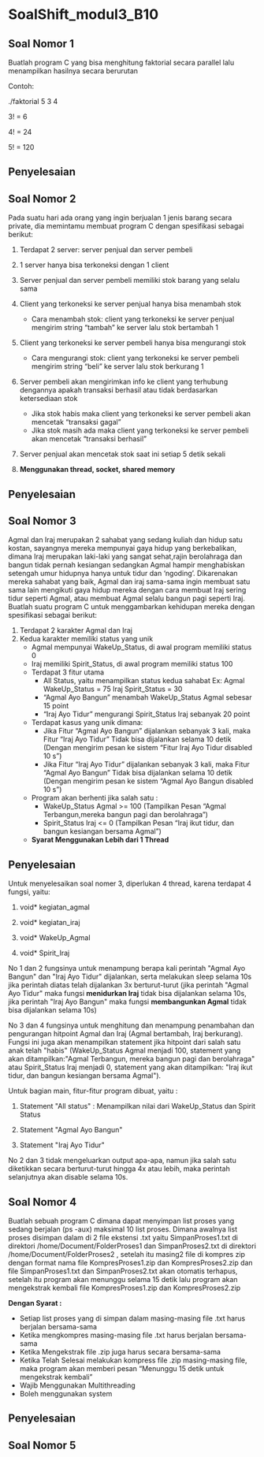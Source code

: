 # SoalShift_modul3_B10

## **Soal Nomor 1**

Buatlah program C yang bisa menghitung faktorial secara parallel lalu menampilkan hasilnya secara berurutan
    
Contoh:

./faktorial 5 3 4

3! = 6

4! = 24

5! = 120

## Penyelesaian



## **Soal Nomor 2**

Pada suatu hari ada orang yang ingin berjualan 1 jenis barang secara private, dia memintamu membuat program C dengan spesifikasi sebagai berikut:
  1. Terdapat 2 server: server penjual dan server pembeli
  
  2. 1 server hanya bisa terkoneksi dengan 1 client
  3. Server penjual dan server pembeli memiliki stok barang yang selalu sama
  4. Client yang terkoneksi ke server penjual hanya bisa menambah stok  
     - Cara menambah stok: client yang terkoneksi ke server penjual mengirim string “tambah” ke server lalu stok bertambah 1
  5. Client yang terkoneksi ke server pembeli hanya bisa mengurangi stok
     -  Cara mengurangi stok: client yang terkoneksi ke server pembeli mengirim string “beli” ke server lalu stok berkurang 1  
  6. Server pembeli akan mengirimkan info ke client yang terhubung dengannya apakah transaksi berhasil atau tidak berdasarkan ketersediaan stok
     -  Jika stok habis maka client yang terkoneksi ke server pembeli akan mencetak “transaksi gagal”
     -  Jika stok masih ada maka client yang terkoneksi ke server pembeli akan mencetak “transaksi berhasil”
  7. Server penjual akan mencetak stok saat ini setiap 5 detik sekali
  8. **Menggunakan thread, socket, shared memory**

## Penyelesaian

## **Soal Nomor 3**

Agmal dan Iraj merupakan 2 sahabat yang sedang kuliah dan hidup satu kostan, sayangnya mereka mempunyai gaya hidup yang berkebalikan, dimana Iraj merupakan laki-laki yang sangat sehat,rajin berolahraga dan bangun tidak pernah kesiangan sedangkan Agmal hampir menghabiskan setengah umur hidupnya hanya untuk tidur dan ‘ngoding’. Dikarenakan mereka sahabat yang baik, Agmal dan iraj sama-sama ingin membuat satu sama lain mengikuti gaya hidup mereka dengan cara membuat Iraj sering tidur seperti Agmal, atau membuat Agmal selalu bangun pagi seperti Iraj. Buatlah suatu program C untuk menggambarkan kehidupan mereka dengan spesifikasi sebagai berikut:
  
   1.  Terdapat 2 karakter Agmal dan Iraj
   2.  Kedua karakter memiliki status yang unik
       -  Agmal mempunyai WakeUp_Status, di awal program memiliki status 0
       -  Iraj memiliki Spirit_Status, di awal program memiliki status 100
       -  Terdapat 3 fitur utama
          * All Status, yaitu menampilkan status kedua sahabat
            Ex: Agmal WakeUp_Status = 75 
                Iraj Spirit_Status = 30
          * “Agmal Ayo Bangun” menambah WakeUp_Status Agmal sebesar 15 point
          * “Iraj Ayo Tidur” mengurangi Spirit_Status Iraj sebanyak 20 point
       -   Terdapat kasus yang unik dimana:
           *   Jika Fitur “Agmal Ayo Bangun” dijalankan sebanyak 3 kali, maka Fitur “Iraj Ayo Tidur” Tidak bisa dijalankan selama 10 detik (Dengan mengirim pesan ke sistem “Fitur Iraj Ayo Tidur disabled 10 s”)
           *   Jika Fitur  “Iraj Ayo Tidur” dijalankan sebanyak 3 kali, maka Fitur “Agmal Ayo Bangun” Tidak bisa dijalankan selama 10 detik (Dengan mengirim pesan ke sistem “Agmal Ayo Bangun disabled 10 s”)
       -   Program akan berhenti jika salah satu :
           *   WakeUp_Status Agmal >= 100 (Tampilkan Pesan “Agmal Terbangun,mereka bangun pagi dan berolahraga”)
           *   Spirit_Status Iraj <= 0 (Tampilkan Pesan “Iraj ikut tidur, dan bangun kesiangan bersama Agmal”)
        -   **Syarat Menggunakan Lebih dari 1 Thread**

## Penyelesaian

Untuk menyelesaikan soal nomer 3, diperlukan 4 thread, karena terdapat 4 fungsi, yaitu:

1. void* kegiatan_agmal

2. void* kegiatan_iraj

3. void* WakeUp_Agmal

4. void* Spirit_Iraj

No 1 dan 2 fungsinya untuk menampung berapa kali perintah "Agmal Ayo Bangun" dan "Iraj Ayo Tidur" dijalankan, serta melakukan sleep selama 10s jika perintah diatas telah dijalankan 3x berturut-turut (jika perintah "Agmal Ayo Tidur" maka fungsi **menidurkan Iraj** tidak bisa dijalankan selama 10s, jika perintah "Iraj Ayo Bangun" maka fungsi **membangunkan Agmal** tidak bisa dijalankan selama 10s)

No 3 dan 4 fungsinya untuk menghitung dan menampung penambahan dan pengurangan hitpoint Agmal dan Iraj (Agmal bertambah, Iraj berkurang). Fungsi ini juga akan menampilkan statement jika hitpoint dari salah satu anak telah "habis" (WakeUp_Status Agmal menjadi 100, statement yang akan ditampilkan:"Agmal Terbangun, mereka bangun pagi dan berolahraga" atau Spirit_Status Iraj menjadi 0, statement yang akan ditampilkan: "Iraj ikut tidur, dan bangun kesiangan bersama Agmal").

Untuk bagian main, fitur-fitur program dibuat, yaitu :

1. Statement "All status" : Menampilkan nilai dari WakeUp_Status dan Spirit Status

2. Statement "Agmal Ayo Bangun" 

3. Statement "Iraj Ayo Tidur"

No 2 dan 3 tidak mengeluarkan output apa-apa, namun jika salah satu diketikkan secara berturut-turut hingga 4x atau lebih, maka perintah selanjutnya akan disable selama 10s.


## **Soal Nomor 4**

Buatlah sebuah program C dimana dapat menyimpan list proses yang sedang berjalan (ps -aux) maksimal 10 list proses. Dimana awalnya list proses disimpan dalam di 2 file ekstensi .txt yaitu  SimpanProses1.txt di direktori /home/Document/FolderProses1 dan SimpanProses2.txt di direktori /home/Document/FolderProses2 , setelah itu masing2 file di  kompres zip dengan format nama file KompresProses1.zip dan KompresProses2.zip dan file SimpanProses1.txt dan SimpanProses2.txt akan otomatis terhapus, setelah itu program akan menunggu selama 15 detik lalu program akan mengekstrak kembali file KompresProses1.zip dan KompresProses2.zip 

**Dengan Syarat :** 
  - Setiap list proses yang di simpan dalam masing-masing file .txt harus berjalan bersama-sama
  - Ketika mengkompres masing-masing file .txt harus berjalan bersama-sama
  - Ketika Mengekstrak file .zip juga harus secara bersama-sama
  - Ketika Telah Selesai melakukan kompress file .zip masing-masing file, maka program akan memberi pesan “Menunggu 15 detik untuk mengekstrak kembali”
  - Wajib Menggunakan Multithreading
  - Boleh menggunakan system

## Penyelesaian

## **Soal Nomor 5**

